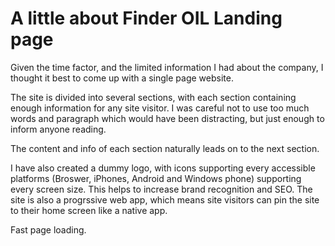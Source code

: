 # A little about Finder OIL Landing page

Given the time factor, and the limited information I had about the company, I thought it best to come up with a single page website.

The site is divided into several sections, with each section containing enough information for any site visitor.
I was careful not to use too much words and paragraph which would have been distracting, but just enough to inform anyone reading.

The content and info of each section naturally leads on to the next section.

I have also created a dummy logo, with icons supporting every accessible platforms (Broswer, iPhones, Android and Windows phone) supporting every screen size. This helps to increase brand recognition and SEO. The site is also a progrssive web app, which means site visitors can pin the site to their home screen like a native app.

Fast page loading.